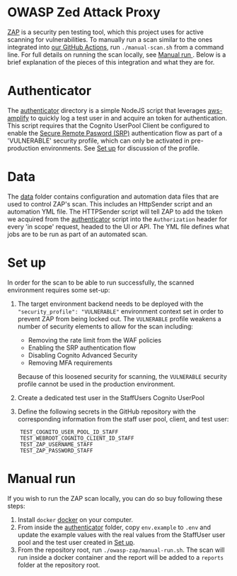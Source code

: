 # OWASP Zed Attack Proxy

[ZAP](https://www.zaproxy.org/) is a security pen testing tool, which this project uses for active scanning for vulnerabilities. To manually run a scan similar to the ones integrated into [our GitHub Actions](../.github/workflows), run `./manual-scan.sh` from a command line. For full details on running the scan locally, see [Manual run ](#manual-run). Below is a brief explanation of the pieces of this integration and what they are for.

# Authenticator

The [authenticator](./authenticator) directory is a simple NodeJS script that leverages [aws-amplify](https://www.npmjs.com/package/aws-amplify) to quickly log a test user in and acquire an token for authentication. This script requires that the Cognito UserPool Client be configured to enable the [Secure Remote Pasword (SRP)](https://en.wikipedia.org/wiki/Secure_Remote_Password_protocol) authentication flow as part of a 'VULNERABLE' security profile, which can only be activated in pre-production environments. See [Set up](#set-up) for discussion of the profile.

# Data

The [data](./data) folder contains configuration and automation data files that are used to control ZAP's scan. This includes an HttpSender script and an automation YML file. The HTTPSender script will tell ZAP to add the token we acquired from the [authenticator](#authenticator) script into the `Authorization` header for every 'in scope' request, headed to the UI or API. The YML file defines what jobs are to be run as part of an automated scan.

# Set up

In order for the scan to be able to run successfully, the scanned environment requires some set-up:
1) The target environment backend needs to be deployed with the `"security_profile": "VULNERABLE"` environment context set in order to prevent ZAP from being locked out. The `VULNERABLE` profile weakens a number of security elements to allow for the scan including:
    - Removing the rate limit from the WAF policies
    - Enabling the SRP authentication flow
    - Disabling Cognito Advanced Security
    - Removing MFA requirements

   Because of this loosened security for scanning, the `VULNERABLE` security profile cannot be used in the production environment.
2) Create a dedicated test user in the StaffUsers Cognito UserPool
3) Define the following secrets in the GitHub repository with the corresponding information from the staff user pool, client, and test user:

```
    TEST_COGNITO_USER_POOL_ID_STAFF
    TEST_WEBROOT_COGNITO_CLIENT_ID_STAFF
    TEST_ZAP_USERNAME_STAFF
    TEST_ZAP_PASSWORD_STAFF
```

# Manual run

If you wish to run the ZAP scan locally, you can do so buy following these steps:
1) Install `docker` [docker](https://www.docker.com/) on your computer.
2) From inside the [authenticator](./authenticator) folder, copy `env.example` to `.env` and update the example values with the real values from the StaffUser user pool and the test user created in [Set up](#set-up).
3) From the repository root, run `./owasp-zap/manual-run.sh`. The scan will run inside a docker container and the report will be added to a `reports` folder at the repository root.
